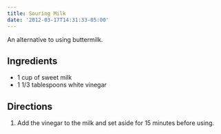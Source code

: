 ```yaml
---
title: Souring Milk
date: '2012-03-17T14:31:33-05:00'
---
```

An alternative to using buttermilk.


## Ingredients
* 1 cup of sweet milk
* 1 1/3 tablespoons white vinegar


## Directions

1.  Add the vinegar to the milk and set aside for 15 minutes before using.

